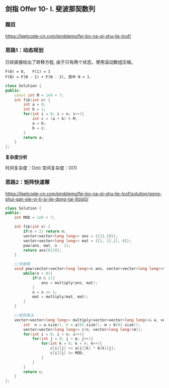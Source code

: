 ## 剑指 Offer 10- I. 斐波那契数列

### 题目

https://leetcode-cn.com/problems/fei-bo-na-qi-shu-lie-lcof/

### 思路1：动态规划

已经直接给出了转移方程, 由于只有两个状态，使用滚动数组压缩。
```
F(0) = 0,   F(1) = 1
F(N) = F(N - 1) + F(N - 2), 其中 N > 1.
```

```C++
class Solution {
public:
    const int M = 1e9 + 7;
    int fib(int n) {
        int a = 0;
        int b = 1;
        for(int i = 0; i < n; i++){
            int c = (a + b) % M;
            a = b;
            b = c; 
        }
        return a;
    }
};
```

**复杂度分析**

时间复杂度：O(n)
空间复杂度：O(1)

### 思路2：矩阵快速幂

https://leetcode-cn.com/problems/fei-bo-na-qi-shu-lie-lcof/solution/gong-shui-san-xie-yi-ti-si-jie-dong-tai-9zip0/


```C++
class Solution {
public:
    int MOD = 1e9 + 7;

    int fib(int n) {
        if(n < 2) return n;
        vector<vector<long long>> ans = {{1},{0}};
        vector<vector<long long>> mat = {{1, 1},{1, 0}};
        pow(ans, mat, n - 1);
        return ans[0][0];
    }

    //快速幂
    void pow(vector<vector<long long>>& ans, vector<vector<long long>>& mat, int n){ 
        while(n > 0){
            if(n & 1){
                ans = multiply(ans, mat);
            }
            n = n >> 1;
            mat = multiply(mat, mat);
        }
    }

    //矩阵乘法
    vector<vector<long long>> multiply(vector<vector<long long>>& a, vector<vector<long long>>& b){
        int  n = a.size(), r = a[0].size(), m = b[0].size(); 
        vector<vector<long long>> c(n, vector<long long>(m));
        for(int i = 0; i < n; i++){
            for(int j = 0; j < m; j++){
                for(int k = 0; k < r; k++){
                    c[i][j] += a[i][k] * b[k][j];
                    c[i][j] %= MOD;
                }
            }
        }
        return c;
    }
};
```
